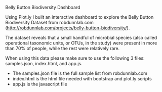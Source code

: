 Belly Button Biodiversity Dashboard

Using Plot.ly I built an interactive dashboard to explore the Belly Button Biodiversity Dataset from robdunnlab.com (http://robdunnlab.com/projects/belly-button-biodiversity/).

The dataset reveals that a small handful of microbial species (also called operational taxonomic units, or OTUs, in the study) were present in more than 70% of people, while the rest were relatively rare.

When using this data please make sure to use the following 3 files: samples.json, index.html, and app.js. 
  - The samples.json file is the full sample list from robdunnlab.com
  - index.html is the html file needed with bootstrap and plot.ly scripts
  - app.js is the javascript file
